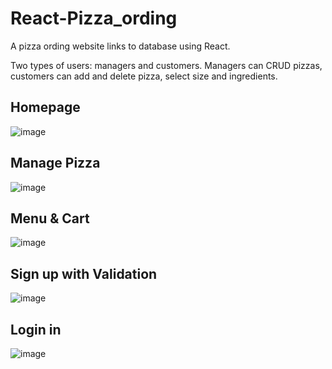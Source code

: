 # React-Pizza_ording
A pizza ording website links to database using React. 

Two types of users:
managers and customers. Managers can CRUD pizzas, customers can add and delete pizza, select size and ingredients.


## Homepage
![image](https://user-images.githubusercontent.com/32544961/119001960-074a1e00-b967-11eb-986e-c4cddaa1e483.png)
## Manage Pizza
![image](https://user-images.githubusercontent.com/32544961/119002875-d3bbc380-b967-11eb-82a8-5a73a36f9d91.png)
## Menu & Cart
![image](https://user-images.githubusercontent.com/32544961/119003046-fbab2700-b967-11eb-9b13-1a7f8fcc1a9e.png)
## Sign up with Validation
![image](https://user-images.githubusercontent.com/32544961/119003149-12ea1480-b968-11eb-8aee-2beed7b3bc54.png)
## Login in 
![image](https://user-images.githubusercontent.com/32544961/119003248-24cbb780-b968-11eb-9140-3f7693e83ac2.png)

